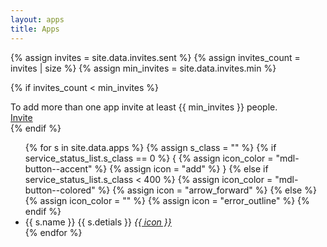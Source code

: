 ```yaml
---
layout: apps
title: Apps
---
```


{% assign invites = site.data.invites.sent %}
{% assign invites_count = invites | size %}
{% assign min_invites = site.data.invites.min %}

{% if invites_count < min_invites  %}
<div class="mdl-card__supporting-text">
    To add more than one app invite at least {{ min_invites }} people.
</div>

<div class="mdl-card__actions mdl-card--border">
    <a class="mdl-button mdl-js-button mdl-js-ripple-effect mdl-button--accent pull-right--" href="/inbox/invite">
        Invite
    </a>
</div>
{% endif %}

<!-- <br> -->
<ul class="demo-list-three mdl-list">
    {% for s in site.data.apps %}
    {% assign s_class = "" %}
    {% if service_status_list.s_class == 0 %}
    {
        <!-- no account connected -->
        {% assign icon_color = "mdl-button--accent" %}
        {% assign icon = "add" %}
    }
    {% else if service_status_list.s_class < 400 %}
        <!-- all sytem OK -->
        {% assign icon_color = "mdl-button--colored" %}
        {% assign icon = "arrow_forward" %}
    {% else %}
        <!-- warning: required attention -->
        {% assign icon_color = "" %}
        {% assign icon = "error_outline" %}
    {% endif %}
    <li class="mdl-list__item mdl-list__item--three-line">
        <span class="mdl-list__item-primary-content">
        <!-- <i class="material-icons mdl-list__item-avatar">person</i> -->
        <i class="mdl-list__item-avatar mdl-list__item-icon {{ s.icon }}"
        style="line-height: 1.4; font-size: 28px; background-color: transparent; color: #757575;"
        ></i>
        <span>{{ s.name }}</span>
        <span class="mdl-list__item-text-body">{{ s.detials }}</span>
        </span>
        <span class="mdl-list__item-secondary-content">
            <a class="mdl-list__item-secondary-action mdl-button mdl-js-button {{ icon_color }} mdl-button--icon" href="/apps/add/{{ s.name | downcase }}">
                <i class="material-icons">{{ icon }}</i>
            </a>
        </span>
    </li>
    {% endfor %}
</ul>

<!-- <div class="mdl-card__menu">
    <a id="email" class="mdl-button mdl-button--accent mdl-button--icon mdl-js-button mdl-js-ripple-effect" href="/inbox/invite">
        <i class="material-icons">email</i>
    </a>
</div> -->